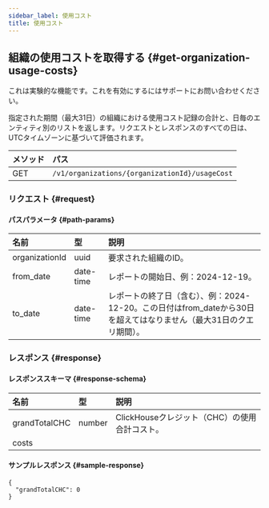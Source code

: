 ```yaml
---
sidebar_label: 使用コスト
title: 使用コスト
---
```


## 組織の使用コストを取得する {#get-organization-usage-costs}

これは実験的な機能です。これを有効にするにはサポートにお問い合わせください。

指定された期間（最大31日）の組織における使用コスト記録の合計と、日毎のエンティティ別のリストを返します。リクエストとレスポンスのすべての日は、UTCタイムゾーンに基づいて評価されます。

| メソッド | パス |
| :----- | :--- |
| GET | `/v1/organizations/{organizationId}/usageCost` |

### リクエスト {#request}

#### パスパラメータ {#path-params}

| 名前 | 型 | 説明 |
| :--- | :--- | :---------- |
| organizationId | uuid | 要求された組織のID。 | 
| from_date | date-time | レポートの開始日、例：2024-12-19。 | 
| to_date | date-time | レポートの終了日（含む）、例：2024-12-20。この日付はfrom_dateから30日を超えてはなりません（最大31日のクエリ期間）。 | 

### レスポンス {#response}

#### レスポンススキーマ {#response-schema}

| 名前 | 型 | 説明 |
| :--- | :--- | :---------- |
| grandTotalCHC | number | ClickHouseクレジット（CHC）の使用合計コスト。 | 
| costs |  |  | 

#### サンプルレスポンス {#sample-response}

```
{
  "grandTotalCHC": 0
}
```
